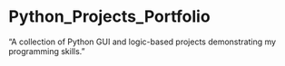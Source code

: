 # Python_Projects_Portfolio
“A collection of Python GUI and logic-based projects demonstrating my programming skills.”
